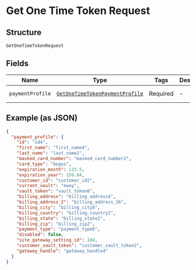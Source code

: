 
# Get One Time Token Request

## Structure

`GetOneTimeTokenRequest`

## Fields

| Name | Type | Tags | Description | Getter | Setter |
|  --- | --- | --- | --- | --- | --- |
| `paymentProfile` | [`GetOneTimeTokenPaymentProfile`](../../doc/models/get-one-time-token-payment-profile.md) | Required | - | getPaymentProfile(): GetOneTimeTokenPaymentProfile | setPaymentProfile(GetOneTimeTokenPaymentProfile paymentProfile): void |

## Example (as JSON)

```json
{
  "payment_profile": {
    "id": "id4",
    "first_name": "first_name4",
    "last_name": "last_name2",
    "masked_card_number": "masked_card_number2",
    "card_type": "bogus",
    "expiration_month": 133.5,
    "expiration_year": 156.84,
    "customer_id": "customer_id2",
    "current_vault": "eway",
    "vault_token": "vault_token6",
    "billing_address": "billing_address4",
    "billing_address_2": "billing_address_26",
    "billing_city": "billing_city8",
    "billing_country": "billing_country2",
    "billing_state": "billing_state2",
    "billing_zip": "billing_zip2",
    "payment_type": "payment_type6",
    "disabled": false,
    "site_gateway_setting_id": 104,
    "customer_vault_token": "customer_vault_token2",
    "gateway_handle": "gateway_handle4"
  }
}
```

